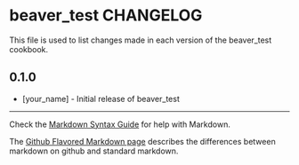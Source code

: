 beaver_test CHANGELOG
=====================

This file is used to list changes made in each version of the beaver_test cookbook.

0.1.0
-----
- [your_name] - Initial release of beaver_test

- - -
Check the [Markdown Syntax Guide](http://daringfireball.net/projects/markdown/syntax) for help with Markdown.

The [Github Flavored Markdown page](http://github.github.com/github-flavored-markdown/) describes the differences between markdown on github and standard markdown.
